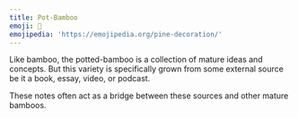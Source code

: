 ```yaml
---
title: Pot-Bamboo
emoji: 🎍
emojipedia: 'https://emojipedia.org/pine-decoration/'
---
```

Like bamboo, the potted-bamboo is a collection of mature ideas and concepts. But this variety is specifically grown from some external source be it a book, essay, video, or podcast. 

These notes often act as a bridge between these sources and other mature bamboos.
